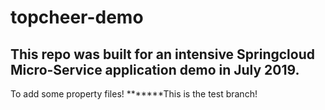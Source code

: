 # topcheer-demo

This repo was built for an intensive Springcloud Micro-Service application demo in July 2019.
---------------------------
To add some property files!  *******This is the test branch!
